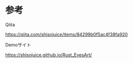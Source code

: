 # 参考

Qiita

https://qiita.com/shisojuice/items/84299b0f5ac4f38fa920

Demoサイト

https://shisojuice.github.io/Rust_EyesArt/

